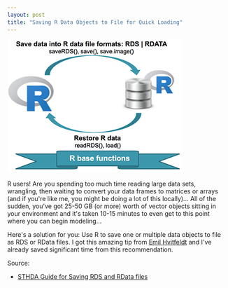 ```yaml
---
layout: post
title: "Saving R Data Objects to File for Quick Loading"
---
```


![](https://raw.githubusercontent.com/JavOrraca/Home/gh-pages/assets/img/R-Data-Formats.png)

R users! Are you spending too much time reading large data sets, wrangling, then waiting to convert your data frames to matrices or arrays (and if you're like me, you might be doing a lot of this locally)... All of the sudden, you've got 25-50 GB (or more) worth of vector objects sitting in your environment and it's taken 10-15 minutes to even get to this point where you can begin modeling...

Here's a solution for you: Use R to save one or multiple data objects to file as RDS or RData files. I got this amazing tip from [Emil Hvitfeldt](https://www.hvitfeldt.me/blog/) and I've already saved significant time from this recommendation.

Source:
* [STHDA Guide for Saving RDS and RData files](http://www.sthda.com/english/wiki/saving-data-into-r-data-format-rds-and-rdata)